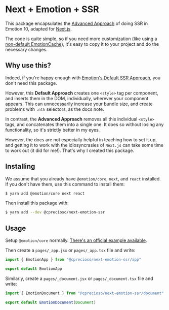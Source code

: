 # Next + Emotion + SSR

This package encapsulates the
[Advanced Approach](https://emotion.sh/docs/ssr#advanced-approach) of doing SSR
in Emotion 10, adapted for [Next.js](https://nextjs.org/).

The code is quite simple, so if you need more customization (like using a
[non-default EmotionCache](https://emotion.sh/docs/@emotion/cache)), it's easy
to copy it to your project and do the necessary changes.

## Why use this?

Indeed, if you're happy enough with
[Emotion's Default SSR Approach](https://emotion.sh/docs/ssr#default-approach),
you don't need this package.

However, this **Default Approach** creates one `<style>` tag per component, and
inserts them in the DOM, individually, wherever your component appears. This can
unnecessarily increase your bundle size, and create problems with `:nth`
selectors, as the docs note.

In contrast, the **Advanced Approach** removes all this individual `<style>`
tags, and concatenates them into a single one. It does so without losing any
functionality, so it's strictly better in my eyes.

However, the docs are not especially helpful in teaching how to set it up, and
getting it to work with the idiosyncrasies of `Next.js` can take some time to
work out (it did for me!). That's why I created this package.

## Installing

We assume that you already have `@emotion/core`, `next`, and `react` installed.
If you don't have them, use this command to install them:

```sh
$ yarn add @emotion/core next react
```

Then install this package with:

```sh
$ yarn add --dev @cprecioso/next-emotion-ssr
```

## Usage

Setup `@emotion/core` normally.
[There's an official example available](https://github.com/zeit/next.js/tree/master/examples/with-emotion).

Then create a `pages/_app.jsx` or `pages/_app.tsx` file and write:

```typescript
import { EmotionApp } from "@cprecioso/next-emotion-ssr/app"

export default EmotionApp
```

Similarly, create a `pages/_document.jsx` or `pages/_document.tsx` file and
write:

```typescript
import { EmotionDocument } from "@cprecioso/next-emotion-ssr/document"

export default EmotionDocument(Document)
```
